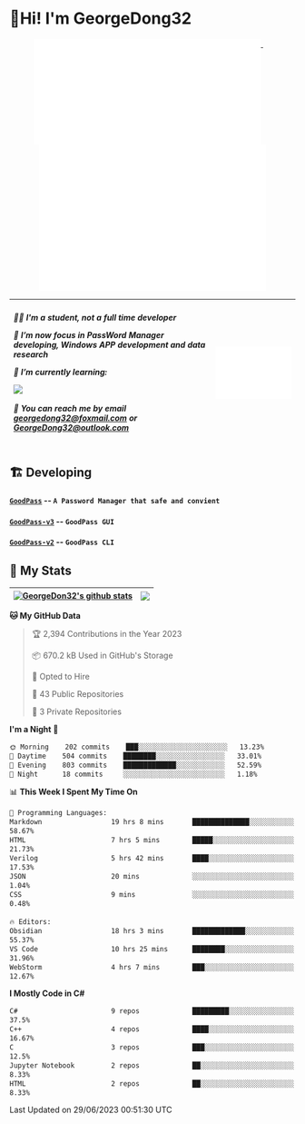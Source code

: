 # 👋Hi! I'm GeorgeDong32
<p align="center">
  <a href="#">
    <img width="400" align="top" src="https://github.com/GeorgeDong32/GeorgeDong32/blob/main/metrics.classic.svg" />
  </a>
  &emsp;
  <a href="#">
    <img width="400" align="top" src="https://github.com/GeorgeDong32/GeorgeDong32/blob/main/metrics.achievements.svg" />
  </a>
</p>

| <h5 align="left"> <p>🧑‍🎓 I'm a student, not a full time developer</p> <p>👀 I’m now focus in PassWord Manager developing, Windows APP development and data research</p> <p>📖 I’m currently learning:</p> <p><img height="28" src="https://skillicons.dev/icons?i=cs,c,cpp,matlab,cmake,py,dotnet,unity" /></p> <p>💬 You can reach me by email georgedong32@foxmail.com or GeorgeDong32@outlook.com</p></h5> | <img width="450" alt="my-commit-calendar" src="https://github.com/GeorgeDong32/GeorgeDong32/blob/main/metrics.plugin.isocalendar.svg" > |
| ------------- | ------------- |

## 🏗️ Developing
#### [`GoodPass`](https://github.com/GeorgeDong32/GoodPass) -- `A Password Manager that safe and convient`
#### [`GoodPass-v3`](https://github.com/GeorgeDong32/GoodPass-v3) -- `GoodPass GUI`
#### [`GoodPass-v2`](https://github.com/GeorgeDong32/GoodPass-v2) -- `GoodPass CLI`

## 🚀 My Stats

| <a href="https://github.com/GeorgeDong32/github-readme-stats"><img align="center" src="https://github-readme-stats-one-topaz-92.vercel.app/api?username=GeorgeDong32&show_icons=true&bg_color=45,34558b,FFFFFF&title_color=FFFFFF&icon_color=F5DF4D&hide_border=1" alt="GeorgeDon32's github stats" /></a> | <a href="https://github.com/GeorgeDong32/github-readme-stats"><img align="center" height="192" src="https://github-readme-stats-one-topaz-92.vercel.app/api/top-langs/?username=GeorgeDong32&layout=compact&bg_color=45,FFFFFF,34558b&title_color=555555&hide_border=1&langs_count=7" /></a> |
| ------------- | ------------- |


<!--START_SECTION:waka-->
**🐱 My GitHub Data** 

> 🏆 2,394 Contributions in the Year 2023
 > 
> 📦 670.2 kB Used in GitHub's Storage 
 > 
> 💼 Opted to Hire
 > 
> 📜 43 Public Repositories 
 > 
> 🔑 3 Private Repositories  
 > 
**I'm a Night 🦉** 

```text
🌞 Morning    202 commits    ███░░░░░░░░░░░░░░░░░░░░░░   13.23% 
🌆 Daytime    504 commits    ████████░░░░░░░░░░░░░░░░░   33.01% 
🌃 Evening    803 commits    █████████████░░░░░░░░░░░░   52.59% 
🌙 Night      18 commits     ░░░░░░░░░░░░░░░░░░░░░░░░░   1.18%

```


📊 **This Week I Spent My Time On** 

```text
💬 Programming Languages: 
Markdown                 19 hrs 8 mins       ██████████████░░░░░░░░░░░   58.67% 
HTML                     7 hrs 5 mins        █████░░░░░░░░░░░░░░░░░░░░   21.73% 
Verilog                  5 hrs 42 mins       ████░░░░░░░░░░░░░░░░░░░░░   17.53% 
JSON                     20 mins             ░░░░░░░░░░░░░░░░░░░░░░░░░   1.04% 
CSS                      9 mins              ░░░░░░░░░░░░░░░░░░░░░░░░░   0.48%

🔥 Editors: 
Obsidian                 18 hrs 3 mins       █████████████░░░░░░░░░░░░   55.37% 
VS Code                  10 hrs 25 mins      ████████░░░░░░░░░░░░░░░░░   31.96% 
WebStorm                 4 hrs 7 mins        ███░░░░░░░░░░░░░░░░░░░░░░   12.67%

```

**I Mostly Code in C#** 

```text
C#                       9 repos             █████████░░░░░░░░░░░░░░░░   37.5% 
C++                      4 repos             ████░░░░░░░░░░░░░░░░░░░░░   16.67% 
C                        3 repos             ███░░░░░░░░░░░░░░░░░░░░░░   12.5% 
Jupyter Notebook         2 repos             ██░░░░░░░░░░░░░░░░░░░░░░░   8.33% 
HTML                     2 repos             ██░░░░░░░░░░░░░░░░░░░░░░░   8.33%

```



 Last Updated on 29/06/2023 00:51:30 UTC
<!--END_SECTION:waka-->

